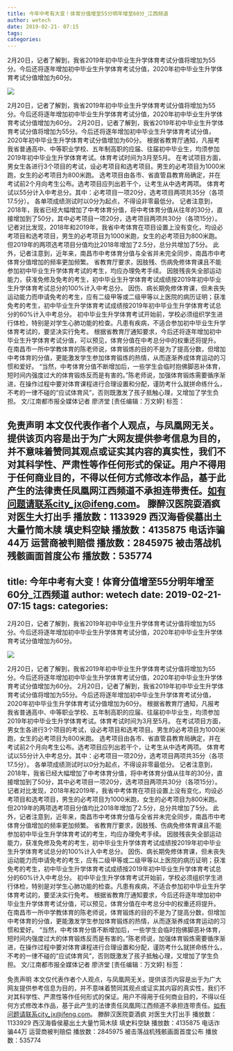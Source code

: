 ```yaml
---
title: 今年中考有大变！体育分值增至55分明年增至60分_江西频道
author: wetech
date: 2019-02-21- 07:15
tags: 
categories: 
---
```

2月20日，记者了解到，我省2019年初中毕业生升学体育考试分值将增加为55分。今后还将逐年增加初中毕业生升学体育考试分值，2020年初中毕业生升学体育考试分值增加为60分。
<!-- more -->
                
<img align="center" border="0" src="http://p2.ifengimg.com/a/2016/0810/204c433878d5cf9size1_w16_h16.png" />
                
                
            
2月20日，记者了解到，我省2019年初中毕业生升学体育考试分值将增加为55分。今后还将逐年增加初中毕业生升学体育考试分值，2020年初中毕业生升学体育考试分值增加为60分。
2月20日，记者了解到，我省2019年初中毕业生升学体育考试分值将增加为55分。今后还将逐年增加初中毕业生升学体育考试分值，2020年初中毕业生升学体育考试分值增加为60分。
根据省教育厅通知，凡报考我省普通高中、中等职业学校、五年制高职的应届、往届初中毕业生，均须参加2019年初中毕业生升学体育考试。体育考试时间为3月至5月。
在考试项目方面，男女生各进行3个项目的考试，设必考项目和选考项目。男生的必考项目为1000米跑，女生的必考项目为800米跑。
选考项目由各市、省直管县教育局确定，并在考试前2个月向考生公布。选考项目应列出若干个，让考生从中选考两项。
体育考试以55分计入中考总分。其中：必考项目一项20分，选考项目两项共35分（各项17.5分）。
各单项成绩测试时以0分为起点，不得设非零最低分。
记者注意到，2018年，我省已经大幅增加了中考体育分值，将中考体育分值从往年的30分，直接增加到了50分，其中必考项目一项20分，选考项目两项共30分（各项15分）。
记者对比发现，2018年和2019年，我省中考体育在项目设置上没有变化，均设必考项目和选考项目，男生的必考项目为1000米跑，女生的必考项目为800米跑。但2019年的两项选考项目分值均比2018年增加了2.5分，总分共增加了5分。
此外，记者注意到，近年来，南昌市中考体育分值与全省并未完全同步，南昌市中考体育分值增加的频率更加频繁。
省教育厅要求，因肢残、伤病免修体育课且不能参加初中毕业生升学体育考试的考生，均应办理免考手续。
因肢残丧失全部运动能力，获准免修及免考的考生，初中毕业生升学体育考试成绩按2019年初中毕业生升学体育考试总分的100%计入中考总分。
因伤、病长期免修体育课，但未丧失运动能力而申请免考的考生，应有二级甲等或二级甲等以上医院的病历证明；获准免考的考生，初中毕业生升学体育考试成绩按2019年初中毕业生升学体育考试总分的60%计入中考总分。
初中毕业生升学体育考试开始前，学校必须组织学生进行体检，特别是对学生心肺功能的检查。凡患有疾病，不适合参加初中毕业生升学体育考试的，要坚决实行免考。
根据省教育厅通知要求，今后还将逐年增加初中毕业生升学体育考试分值，可以预见，体育分值在中考总分中的权重还将提升。
在南昌市一所中学教体育的陈老师说，体育锻炼的目的不是为了提高分数，但增加中考体育的分值，更能激发学生参加体育锻炼的热情，从而逐渐养成体育运动的习惯和爱好。
“当然，中考体育分值不断增加后，一些学生会临时抱佛脚恶补体育，短时间内强度过大的体育锻炼反而是有害的。”陈老师说，加强体育锻炼需要循序渐进，在操作过程中要对体育课程进行合理设置和分配，谨防考什么就拼命练什么，不考的一律不碰的“应试体育风”，否则既激发了孩子抵触心理，又增加了学生负担。
文/江南都市报全媒体记者 廖济堂
[责任编辑：万文婷]
标签：
             
免责声明
本文仅代表作者个人观点，与凤凰网无关。提供该页内容是出于为广大网友提供参考信息为目的，并不意味着赞同其观点或证实其内容的真实性，我们不对其科学性、严肃性等作任何形式的保证。用户不得用于任何商业目的，不得以任何方式修改本作品，基于此产生的法律责任凤凰网江西频道不承担连带责任。如有问题请联系city_jx@ifeng.com。
滕醉汉医院耍酒疯 对医生大打出手
播放数：1133929
西汉海昏侯墓出土大量竹简木牍 填史料空缺
播放数：4135875
电话诈骗44万 运营商被判赔偿
播放数：2845975
被击落战机残骸画面首度公布
播放数：535774
---
title: 今年中考有大变！体育分值增至55分明年增至60分_江西频道
author: wetech
date: 2019-02-21- 07:15
tags: 
categories: 
---
2月20日，记者了解到，我省2019年初中毕业生升学体育考试分值将增加为55分。今后还将逐年增加初中毕业生升学体育考试分值，2020年初中毕业生升学体育考试分值增加为60分。
<!-- more -->
                
<img align="center" border="0" src="http://p2.ifengimg.com/a/2016/0810/204c433878d5cf9size1_w16_h16.png" />
                
                
            
2月20日，记者了解到，我省2019年初中毕业生升学体育考试分值将增加为55分。今后还将逐年增加初中毕业生升学体育考试分值，2020年初中毕业生升学体育考试分值增加为60分。
2月20日，记者了解到，我省2019年初中毕业生升学体育考试分值将增加为55分。今后还将逐年增加初中毕业生升学体育考试分值，2020年初中毕业生升学体育考试分值增加为60分。
根据省教育厅通知，凡报考我省普通高中、中等职业学校、五年制高职的应届、往届初中毕业生，均须参加2019年初中毕业生升学体育考试。体育考试时间为3月至5月。
在考试项目方面，男女生各进行3个项目的考试，设必考项目和选考项目。男生的必考项目为1000米跑，女生的必考项目为800米跑。
选考项目由各市、省直管县教育局确定，并在考试前2个月向考生公布。选考项目应列出若干个，让考生从中选考两项。
体育考试以55分计入中考总分。其中：必考项目一项20分，选考项目两项共35分（各项17.5分）。
各单项成绩测试时以0分为起点，不得设非零最低分。
记者注意到，2018年，我省已经大幅增加了中考体育分值，将中考体育分值从往年的30分，直接增加到了50分，其中必考项目一项20分，选考项目两项共30分（各项15分）。
记者对比发现，2018年和2019年，我省中考体育在项目设置上没有变化，均设必考项目和选考项目，男生的必考项目为1000米跑，女生的必考项目为800米跑。但2019年的两项选考项目分值均比2018年增加了2.5分，总分共增加了5分。
此外，记者注意到，近年来，南昌市中考体育分值与全省并未完全同步，南昌市中考体育分值增加的频率更加频繁。
省教育厅要求，因肢残、伤病免修体育课且不能参加初中毕业生升学体育考试的考生，均应办理免考手续。
因肢残丧失全部运动能力，获准免修及免考的考生，初中毕业生升学体育考试成绩按2019年初中毕业生升学体育考试总分的100%计入中考总分。
因伤、病长期免修体育课，但未丧失运动能力而申请免考的考生，应有二级甲等或二级甲等以上医院的病历证明；获准免考的考生，初中毕业生升学体育考试成绩按2019年初中毕业生升学体育考试总分的60%计入中考总分。
初中毕业生升学体育考试开始前，学校必须组织学生进行体检，特别是对学生心肺功能的检查。凡患有疾病，不适合参加初中毕业生升学体育考试的，要坚决实行免考。
根据省教育厅通知要求，今后还将逐年增加初中毕业生升学体育考试分值，可以预见，体育分值在中考总分中的权重还将提升。
在南昌市一所中学教体育的陈老师说，体育锻炼的目的不是为了提高分数，但增加中考体育的分值，更能激发学生参加体育锻炼的热情，从而逐渐养成体育运动的习惯和爱好。
“当然，中考体育分值不断增加后，一些学生会临时抱佛脚恶补体育，短时间内强度过大的体育锻炼反而是有害的。”陈老师说，加强体育锻炼需要循序渐进，在操作过程中要对体育课程进行合理设置和分配，谨防考什么就拼命练什么，不考的一律不碰的“应试体育风”，否则既激发了孩子抵触心理，又增加了学生负担。
文/江南都市报全媒体记者 廖济堂
[责任编辑：万文婷]
标签：
             
免责声明
本文仅代表作者个人观点，与凤凰网无关。提供该页内容是出于为广大网友提供参考信息为目的，并不意味着赞同其观点或证实其内容的真实性，我们不对其科学性、严肃性等作任何形式的保证。用户不得用于任何商业目的，不得以任何方式修改本作品，基于此产生的法律责任凤凰网江西频道不承担连带责任。如有问题请联系city_jx@ifeng.com。
滕醉汉医院耍酒疯 对医生大打出手
播放数：1133929
西汉海昏侯墓出土大量竹简木牍 填史料空缺
播放数：4135875
电话诈骗44万 运营商被判赔偿
播放数：2845975
被击落战机残骸画面首度公布
播放数：535774
